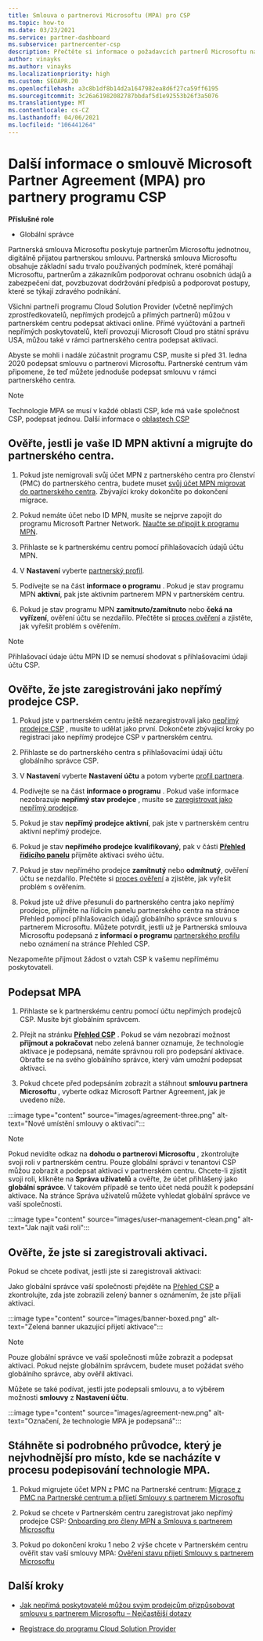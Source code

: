 ```yaml
---
title: Smlouva o partnerovi Microsoftu (MPA) pro CSP
ms.topic: how-to
ms.date: 03/23/2021
ms.service: partner-dashboard
ms.subservice: partnercenter-csp
description: Přečtěte si informace o požadavcích partnerů Microsoftu na partnery pro podepsání a ověření této sjednocené a digitálně přijatelné smlouvy o partnerovi od Microsoftu (MPA).
author: vinayks
ms.author: vinayks
ms.localizationpriority: high
ms.custom: SEOAPR.20
ms.openlocfilehash: a3c8b1df8b14d2a1647982ea8d6f27ca59ff6195
ms.sourcegitcommit: 3c26a61982082787bbdaf5d1e92553b26f3a5076
ms.translationtype: MT
ms.contentlocale: cs-CZ
ms.lasthandoff: 04/06/2021
ms.locfileid: "106441264"
---
```

# <a name="learn-about-the-microsoft-partner-agreement-mpa-for-csp-program-partners"></a>Další informace o smlouvě Microsoft Partner Agreement (MPA) pro partnery programu CSP

**Příslušné role**

- Globální správce

Partnerská smlouva Microsoftu poskytuje partnerům Microsoftu jednotnou, digitálně přijatou partnerskou smlouvu. Partnerská smlouva Microsoftu obsahuje základní sadu trvalo používaných podmínek, které pomáhají Microsoftu, partnerům a zákazníkům podporovat ochranu osobních údajů a zabezpečení dat, povzbuzovat dodržování předpisů a podporovat postupy, které se týkají zdravého podnikání.

Všichni partneři programu Cloud Solution Provider (včetně nepřímých zprostředkovatelů, nepřímých prodejců a přímých partnerů) můžou v partnerském centru podepsat aktivaci online. Přímé vyúčtování a partneři nepřímých poskytovatelů, kteří provozují Microsoft Cloud pro státní správu USA, můžou také v rámci partnerského centra podepsat aktivaci.

Abyste se mohli i nadále zúčastnit programu CSP, musíte si před 31. ledna 2020 podepsat smlouvu o partnerovi Microsoftu. Partnerské centrum vám připomene, že teď můžete jednoduše podepsat smlouvu v rámci partnerského centra.

>[!NOTE]
>Technologie MPA se musí v každé oblasti CSP, kde má vaše společnost CSP, podepsat jednou. Další informace o [oblastech CSP](regional-authorization-overview.md) 

## <a name="verify-your-mpn-id-is-active-and-migrated-to-partner-center"></a>Ověřte, jestli je vaše ID MPN aktivní a migrujte do partnerského centra.

1. Pokud jste nemigrovali svůj účet MPN z partnerského centra pro členství (PMC) do partnerského centra, budete muset [svůj účet MPN migrovat do partnerského centra](move-pmc-pc-map.md). Zbývající kroky dokončíte po dokončení migrace. 

1. Pokud nemáte účet nebo ID MPN, musíte se nejprve zapojit do programu Microsoft Partner Network. [Naučte se připojit k programu MPN](mpn-create-a-partner-center-account.md).

1. Přihlaste se k partnerskému centru pomocí přihlašovacích údajů účtu MPN.
 
1. V **Nastavení** vyberte [partnerský profil](https://partner.microsoft.com/pcv/accountsettings/connectedpartnerprofile).

1. Podívejte se na část **informace o programu** . Pokud je stav programu MPN **aktivní**, pak jste aktivním partnerem MPN v partnerském centru.
 
1. Pokud je stav programu MPN **zamítnuto/zamítnuto** nebo **čeká na vyřízení**, ověření účtu se nezdařilo. Přečtěte si [proces ověření](verification-responses.md) a zjistěte, jak vyřešit problém s ověřením.



>[!NOTE]
>Přihlašovací údaje účtu MPN ID se nemusí shodovat s přihlašovacími údaji účtu CSP.

## <a name="confirm-you-are-enrolled-as-a-csp-indirect-reseller"></a>Ověřte, že jste zaregistrováni jako nepřímý prodejce CSP.

1. Pokud jste v partnerském centru ještě nezaregistrovali jako [nepřímý prodejce CSP](indirect-reseller-tasks-in-partner-center.md) , musíte to udělat jako první. Dokončete zbývající kroky po registraci jako nepřímý prodejce CSP v partnerském centru.

1. Přihlaste se do partnerského centra s přihlašovacími údaji účtu globálního správce CSP.

1. V **Nastavení** vyberte **Nastavení účtu** a potom vyberte [profil partnera](https://partner.microsoft.com/pcv/accountsettings/partnerprofile).

1. Podívejte se na část **informace o programu** . Pokud vaše informace nezobrazuje **nepřímý stav prodejce** , musíte se [zaregistrovat jako nepřímý prodejce](indirect-reseller-tasks-in-partner-center.md).

1. Pokud je stav  **nepřímý prodejce** **aktivní**, pak jste v partnerském centru aktivní nepřímý prodejce.
 
4. Pokud je stav  **nepřímého prodejce** **kvalifikovaný**, pak v části [**Přehled řídicího panelu**](https://partner.microsoft.com/pcv/dashboard/overview) přijměte aktivaci svého účtu.
 
1. Pokud je stav nepřímého prodejce **zamítnutý** nebo **odmítnutý**, ověření účtu se nezdařilo. Přečtěte si [proces ověření](verification-responses.md) a zjistěte, jak vyřešit problém s ověřením.

1. Pokud jste už dříve přesunuli do partnerského centra jako nepřímý prodejce, přijměte na řídicím panelu partnerského centra na stránce Přehled pomocí přihlašovacích údajů globálního správce smlouvu s partnerem Microsoftu. Můžete potvrdit, jestli už je Partnerská smlouva Microsoftu podepsaná z **informací o programu** [partnerského profilu](https://partner.microsoft.com/pcv/accountsettings/partnerprofile) nebo oznámení na stránce Přehled CSP.

Nezapomeňte přijmout žádost o vztah CSP k vašemu nepřímému poskytovateli.

## <a name="sign-the-mpa"></a>Podepsat MPA

1. Přihlaste se k partnerskému centru pomocí účtu nepřímých prodejců CSP. Musíte být globálním správcem.
1. Přejít na stránku **[Přehled CSP](https://partner.microsoft.com/pcv/dashboard/overview)** .  Pokud se vám nezobrazí možnost **přijmout a pokračovat** nebo zelená banner oznamuje, že technologie aktivace je podepsaná, nemáte správnou roli pro podepsání aktivace. Obraťte se na svého globálního správce, který vám umožní podepsat aktivaci.

1. Pokud chcete před podepsáním zobrazit a stáhnout **smlouvu partnera Microsoftu** , vyberte odkaz Microsoft Partner Agreement, jak je uvedeno níže.

:::image type="content" source="images/agreement-three.png" alt-text="Nové umístění smlouvy o aktivaci":::

>[!NOTE]
>Pokud nevidíte odkaz na **dohodu o partnerovi Microsoftu** , zkontrolujte svoji roli v partnerském centru. Pouze globální správci v tenantovi CSP můžou zobrazit a podepsat aktivaci v partnerském centru. Chcete-li zjistit svoji roli, klikněte na **Správa uživatelů** a ověřte, že účet přihlášený jako **globální správce**. V takovém případě se tento účet nedá použít k podepsání aktivace. Na stránce Správa uživatelů můžete vyhledat globální správce ve vaší společnosti.

:::image type="content" source="images/user-management-clean.png" alt-text="Jak najít vaši roli":::

## <a name="verify-that-you-have-signed-the-mpa"></a>Ověřte, že jste si zaregistrovali aktivaci.

Pokud se chcete podívat, jestli jste si zaregistrovali aktivaci:

 Jako globální správce vaší společnosti přejděte na [Přehled CSP](https://partner.microsoft.com/pcv/dashboard/overview) a zkontrolujte, zda jste zobrazili zelený banner s oznámením, že jste přijali aktivaci.

 
:::image type="content" source="images/banner-boxed.png" alt-text="Zelená banner ukazující přijetí aktivace":::

>[!NOTE]
>Pouze globální správce ve vaší společnosti může zobrazit a podepsat aktivaci. Pokud nejste globálním správcem, budete muset požádat svého globálního správce, aby ověřil aktivaci.

Můžete se také podívat, jestli jste podepsali smlouvu, a to výběrem možnosti **smlouvy** z **Nastavení účtu**.

:::image type="content" source="images/agreement-new.png" alt-text="Označení, že technologie MPA je podepsaná":::


## <a name="download-the-step-by-step-guide-thats-right-for-where-you-are-in-the-mpa-signing-process"></a>Stáhněte si podrobného průvodce, který je nejvhodnější pro místo, kde se nacházíte v procesu podepisování technologie MPA.

1. Pokud migrujete účet MPN z PMC na Partnerské centrum: [Migrace z PMC na Partnerské centrum a přijetí Smlouvy s partnerem Microsoftu](https://assetsprod.microsoft.com/mpn/migrate-pmc-pc-mpa-guide.pptx)

2. Pokud se chcete v Partnerském centru zaregistrovat jako nepřímý prodejce CSP: [Onboarding pro členy MPN a Smlouva s partnerem Microsoftu](https://assetsprod.microsoft.com/mpn/onboard-pc-csp-mpn-mpa-guide.pptx)

3. Pokud po dokončení kroku 1 nebo 2 výše chcete v Partnerském centru ověřit stav vaší smlouvy MPA: [Ověření stavu přijetí Smlouvy s partnerem Microsoftu](https://assetsprod.microsoft.com/mpn/verify-mpa-acceptance-status.pptx)
 
## <a name="next-steps"></a>Další kroky

- [Jak nepřímá poskytovatelé můžou svým prodejcům přizpůsobovat smlouvu s partnerem Microsoftu – Nejčastější dotazy](mpa-indirect-provider-faq.md)

- [Registrace do programu Cloud Solution Provider](indirect-reseller-tasks-in-partner-center.md)

